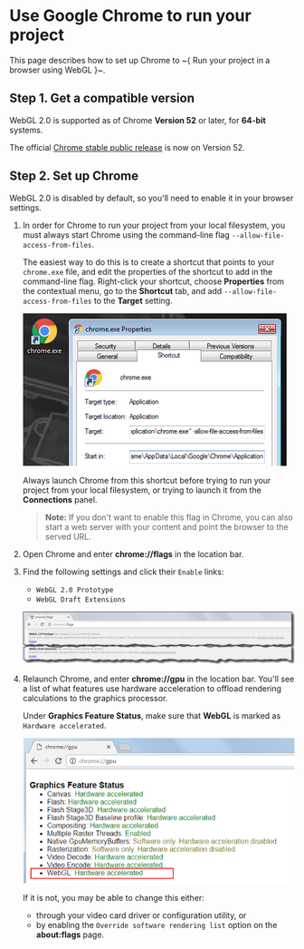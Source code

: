 # Use Google Chrome to run your project

This page describes how to set up Chrome to ~{ Run your project in a browser using WebGL }~.

## Step 1. Get a compatible version

WebGL 2.0 is supported as of Chrome **Version 52** or later, for **64-bit** systems.

The official [Chrome stable public release](https://www.google.com/chrome/browser/?platform=win64) is now on Version 52.

## Step 2. Set up Chrome

WebGL 2.0 is disabled by default, so you'll need to enable it in your browser settings.

1.	In order for Chrome to run your project from your local filesystem, you must always start Chrome using the command-line flag `--allow-file-access-from-files`.

	The easiest way to do this is to create a shortcut that points to your `chrome.exe` file, and edit the properties of the shortcut to add in the command-line flag. Right-click your shortcut, choose **Properties** from the contextual menu, go to the **Shortcut** tab, and add `--allow-file-access-from-files` to the **Target** setting.

	![](../../images/experimental_webgl_chrome_shortcut.png)

	Always launch Chrome from this shortcut before trying to run your project from your local filesystem, or trying to launch it from the **Connections** panel.

	> **Note:** If you don't want to enable this flag in Chrome, you can also start a web server with your content and point the browser to the served URL.

1.	Open Chrome and enter **chrome://flags** in the location bar.

1.	Find the following settings and click their `Enable` links:

	-	`WebGL 2.0 Prototype`
	-	`WebGL Draft Extensions`

	![Chrome flags](../../images/experimental_webgl_chrome_flags.png)

1.	Relaunch Chrome, and enter **chrome://gpu** in the location bar. You'll see a list of what features use hardware acceleration to offload rendering calculations to the graphics processor.

	Under **Graphics Feature Status**, make sure that **WebGL** is marked as `Hardware accelerated`.

	![Chrome hardware acceleration](../../images/experimental_webgl_chrome_gpu.png)

	If it is not, you may be able to change this either:

	-	through your video card driver or configuration utility, or
	-	by enabling the `Override software rendering list` option on the **about:flags** page.
